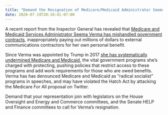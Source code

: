 ```yaml
---
title: "Demand the Resignation of Medicare/Medicaid Administrator Seema Verma"
date: 2020-07-19T20:10:41-07:00
---
```

A recent report from the Inspector General has revealed that [Medicare and Medicaid Services Administrator Seema Verma has mishandled government contracts](https://www.politico.com/news/2020/07/16/democrats-inspector-general-report-verma-medicare-ouster-366633), inappropriately paying out millions of dollars to external communications contractors for her own personal benefit.

Since Verma was appointed by Trump in 2017 [she has systematically undermined Medicare and Medicaid](https://www.latimes.com/business/story/2019-12-12/verma-medicare-public-health), the vital government programs she’s charged with protecting, pushing policies that restrict access to these programs and add work requirements for those who are owed benefits. Verma has has denounced Medicare and Medicaid as “radical socialist” programs in speeches, and may have violated the Hatch Act by attacking the Medicare For All proposal on Twitter.  

Demand that your representation join with legislators on the House Oversight and Energy and Commerce committees, and the Senate HELP and Finance committees to call for Verma’s resignation.  
